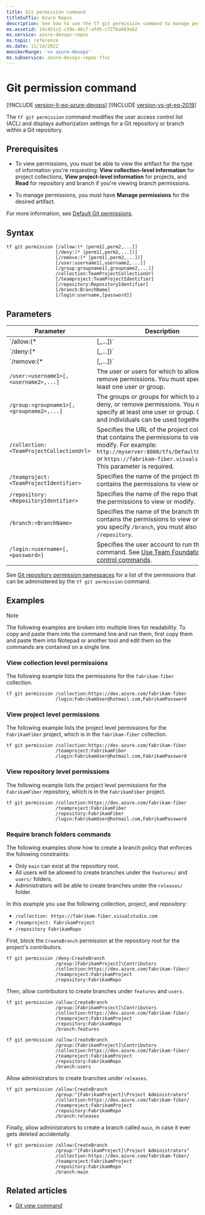 ```yaml
---
title: Git permission command
titleSuffix: Azure Repos
description: See how to use the tf git permission command to manage permissions for git projects.
ms.assetid: 14c451c2-c59e-46c7-afd5-c727ba683eb2
ms.service: azure-devops-repos
ms.topic: reference
ms.date: 11/14/2022
monikerRange: '<= azure-devops'
ms.subservice: azure-devops-repos-tfvc
---
```


# Git permission command

[!INCLUDE [version-lt-eq-azure-devops](../../includes/version-lt-eq-azure-devops.md)]
[!INCLUDE [version-vs-gt-eq-2019](../../includes/version-vs-gt-eq-2019.md)]

The `tf git permission` command modifies the user access control list (ACL) and displays authorization settings for a Git repository or branch within a Git repository.

## Prerequisites

- To view permissions, you must be able to view the artifact for the type of information you're requesting: **View collection-level information** for project collections, **View project-level information** for projects, and **Read** for repository and branch if you're viewing branch permissions.

- To manage permissions, you must have **Manage permissions** for the desired artifact.  

For more information, see [Default Git permissions](../../organizations/security/default-git-permissions.md).

## Syntax

```
tf git permission [/allow:(* |perm1[,perm2,...]] 
                  [/deny:(* |perm1[,perm2,...])]
                  [/remove:(* |perm1[,perm2,...])]
                  [/user:username1[,username2,...]]
                  [/group:groupname1[,groupname2,...]]
                  /collection:TeamProjectCollectionUrl
                  [/teamproject:TeamProjectIdentifier]
                  [/repository:RepositoryIdentifier]
                  [/branch:BranchName]
                  [/login:username,[password]]
```

## Parameters

|                     Parameter                     |                                                                                                                                                          Description                                                                                                                                                           |
|---------------------------------------------------|--------------------------------------------------------------------------------------------------------------------------------------------------------------------------------------------------------------------------------------------------------------------------------------------------------------------------------|
|       `/allow:(* |<perm1>[,<perm2>,...])`       |                                                                                                                                                   The permissions to allow.                                                                                                                                                    |
|       `/deny:(* |<perm1>[,<perm2>,...])`        |                                                                                                                                                    The permissions to deny.                                                                                                                                                    |
|      `/remove:(* |<perm1>[,<perm2>,...])`       | The permissions to remove, sometimes referred to as not set. You can use all three of `/allow`, `/deny`, and `/remove` in the same invocation. For more information on how the allow, deny, and remove settings interact, see [Permission settings](../../organizations/security/about-permissions.md#permission-settings). |
|   `/user:<username1>[,<username2>,...]`    |                                                                                                              The user or users for which to allow, deny, or remove permissions. You must specify at least one user or group.                                                                                                               |
|  `/group:<groupname1>[,<groupname2>,...]`  |                                                                                      The groups or groups for which to allow, deny, or remove permissions. You must specify at least one user or group. Groups and individuals can be used together.                                                                                       |
| `/collection:<TeamProjectCollectionUrl>` |                                                 Specifies the URL of the project collection that contains the permissions to view or modify. For example: `http://myserver:8080/tfs/DefaultCollection` or `https://fabrikam-fiber.visualstudio.com`. This parameter is required.                                                 |
|  `/teamproject:<TeamProjectIdentifier>`  |                                                                                                                       Specifies the name of the project that contains the permissions to view or modify.                                                                                                                       |
|   `/repository:<RepositoryIdentifier>`   |                                                                                                                        Specifies the name of the repo that contains the permissions to view or modify.                                                                                                                         |
|          `/branch:<BranchName>`          |                                                                                      Specifies the name of the branch that contains the permissions to view or modify. If you specify `/branch`, you must also specify `/repository`.                                                                                      |
|      `/login:<username>[,<password>]`      |                                                                                      Specifies the user account to run the command. See [Use Team Foundation version control commands](use-team-foundation-version-control-commands.md).                                                                                       |

See [Git repository permission namespaces](../../organizations/security/namespace-reference.md#git-repositories) for a list of the permissions that can be administered by the `tf git permission` command.

## Examples

> [!NOTE]
> The following examples are broken into multiple lines for readability. To copy and paste them into the command line and run them, first copy them and paste them into Notepad or another tool and edit them so the commands are contained on a single line.

### View collection level permissions

The following example lists the permissions for the `fabrikam-fiber` collection.

```
tf git permission /collection:https://dev.azure.com/fabrikam-fiber 
                  /login:FabrikamUser@hotmail.com,FabrikamPassword
```

### View project level permissions

The following example lists the project level permissions for the `FabrikamFiber` project, which is in the `fabrikam-fiber` collection.

```
tf git permission /collection:https://dev.azure.com/fabrikam-fiber 
                  /teamproject:FabrikamFiber
                  /login:FabrikamUser@hotmail.com,FabrikamPassword
```

### View repository level permissions

The following example lists the project level permissions for the `FabrikamFiber` repository, which is in the `FabrikamFiber` project.

```
tf git permission /collection:https://dev.azure.com/fabrikam-fiber 
                  /teamproject:FabrikamFiber 
                  /repository:FabrikamFiber 
                  /login:FabrikamUser@hotmail.com,FabrikamPassword
```
### Require branch folders commands

The following examples show how to create a branch policy that enforces the following constraints:

- Only `main` can exist at the repository root.
- All users will be allowed to create branches under the `features/` and `users/` folders.
- Administrators will be able to create branches under the `releases/` folder.

In this example you use the following collection, project, and repository:

- `/collection: https://fabrikam-fiber.visualstudio.com`
- `/teamproject: FabrikamProject` 
- `/repository FabrikamRepo`

First, block the `CreateBranch` permission at the repository root for the project's contributors.

```
tf git permission /deny:CreateBranch 
                  /group:[FabrikamProject]\Contributors 
                  /collection:https://dev.azure.com/fabrikam-fiber/ 
                  /teamproject:FabrikamProject 
                  /repository:FabrikamRepo
```

Then, allow contributors to create branches under `features` and `users`.

```
tf git permission /allow:CreateBranch 
                  /group:[FabrikamProject]\Contributors 
                  /collection:https://dev.azure.com/fabrikam-fiber/ 
                  /teamproject:FabrikamProject 
                  /repository:FabrikamRepo 
                  /branch:features

tf git permission /allow:CreateBranch 
                  /group:[FabrikamProject]\Contributors 
                  /collection:https://dev.azure.com/fabrikam-fiber/ 
                  /teamproject:FabrikamProject 
                  /repository:FabrikamRepo 
                  /branch:users
```

Allow administrators to create branches under `releases`.

```
tf git permission /allow:CreateBranch 
                  /group:"[FabrikamProject]\Project Administrators" 
                  /collection:https://dev.azure.com/fabrikam-fiber/ 
                  /teamproject:FabrikamProject 
                  /repository:FabrikamRepo 
                  /branch:releases
```

Finally, allow administrators to create a branch called `main`, in case it ever gets deleted accidentally.

```
tf git permission /allow:CreateBranch 
                  /group:"[FabrikamProject]\Project Administrators" 
                  /collection:https://dev.azure.com/fabrikam-fiber/ 
                  /teamproject:FabrikamProject 
                  /repository:FabrikamRepo 
                  /branch:main
```
## Related articles

- [Git view command](git-view-command.md)
